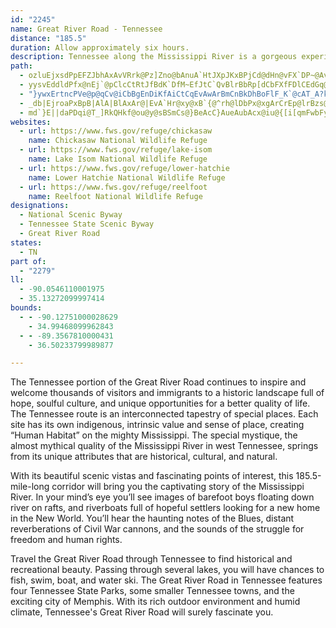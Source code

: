 ```yaml
---
id: "2245"
name: Great River Road - Tennessee
distance: "185.5"
duration: Allow approximately six hours.
description: Tennessee along the Mississippi River is a gorgeous experience that besides being beautiful, offers plenty of opportunities for outdoor activities including such things as swimming, camping, and boating.
path:
  - ozluEjxsdPpEFZJbhAxAvVRrk@Pz]Zno@bAnuA`HtJXpJKxBPjCd@dHn@vFX`DP~@AvHp@h~AjHrGp@~LrB`JrBdLjD`IzCbFzBfFrCfNfJzGrFhKtJp@~@|VnVd`Av`Ap^d^lR~R`LpKz_@j`@rC`E|DzGrClGbeAxlCz@vBBR|@dB`AzAVZ
  - yysvEddldPfx@nEj`@pClcCtRtJfBdK`DfM~EfJtC`QvBlrBbRp[dCbFXfFDlCEdGq@nhAqYnGoC|E_Dtc@w^hG_IhBaDd@k@ZIhAZ~y@zq@xD`CT?nb@b]|B~A~@`ArDjC|KhGpGpBvElA`OpBnFd@
  - "}ywxErtncPVe@p@qCv@iCbBgEnDiKfAiCtCqEvAwArBmCnBkDhBoFlF_K`@cAT_A?k@gAgIGwA?Yh@yAbKiSnKyTjM}Un@eAn@s@dLmOxAiAbEeCfHyFrAw@|CsAxEuAjImDhBk@rAWvE?dAN`I`E`H`BfGrB~CdBxClApDr@nABjGyAbJmD|BqEh@y@hF_CpCgCn@_@FmB]mGNmA^gAlCeDp@[fALjBl@pBEx@SXSTc@z@aDfD{DpAw@bEoAfGeCpA_AvHaI`DyAxBkClCcA~CWh@WrAsBhDuEcIkZ_C_IcAiCsAmCub@og@qBuCe@aAo@_BqB{GmMwe@uJc]_DcFy`@kj@_CgEcW{n@_Sog@g@kCUoCPyLEsBIw@q@oDaEuNqG}WeCgJ_Loe@yF}YQ_@yIi`@o@{DgF{Ui@gDuO}q@qXsoAeBgFeIyFiB[gWuKIQeAWww@y[wDkBsD}DeAeGYuCsCo\\iAaGwEgPqJ}u@UaAeMuaAiEa_@MeCBg_@NuLrAySxCe[bAsHrEgFtj@ug@pPaP`GyHtAaCrAsDnAiGhHw_ABiBd@aI|@kNZeFn@{JTaDt@qKf@{G`AiOXsFVqHD_A^eHPeFVoGX}GZoHXiHP_Fz@oJb@iEz@kIpAiMd@yE`@yEHo@xDz@dIdBjK|B`JnBdh@zK~@V|DbAdEtApDrAbGtCxFfDdBfAvIvFjD`CdNdJvI`GpLbIrAt@tcAjq@~G|EfFdDrGjEjEvC|FxDhEpCjRzL|f@n\\nSnNbLzGtKpH~DnC~DnCbP`K|FhC`Dx@dUlChBLnn@lG`OdBlFrAtFfBbJxFdAf@tW`SbDnBjMfJhCxAxPlGvLxDnQlGz[fKjHlC~MfErFfDcAzBy@rCUhb@DnPGvV]~Yi@hYDxAKrMNtCd@jE^fC~C|MfRt|@fEz_@jB~KnIl[`AfIlBhTl@pDlAbLTdGDfCI`Di@fE_Fnn@S~@wErl@e@`EuAlDsB~DsDbMwApI{JbiAc@dDqApQcDj]WjFBfGd@rGjAtFzElOdN~`@lFpQdAzGn@lO\\zBhAlDfD|EdB`DzYbz@bEzM`BfIZ|D^`KL~GS~HgBnPkJpl@iCzRu@zMPlIr@nF|I|_@v@fEv@`CdA|A|UvNxCxBrF`DxDvCxFfFbIvJ~Wb]`B|BbDtFrnBxeEp_@|y@fApC`LbUpe@|cAhAbETxATdD?dCOtBo@lDyJhZqAtE]`COdDNxFTdBr@fClAjCxCzDpZhShBlC~AtDb@hBRtBNfESlE_AxEi@~AoArBqLhNiBlC]r@s@pCSnBA|B~@bK?jAOzAe@pA}J`LqAfBm@rAe@~BQfBMnKo@lEyFnO"
  - _db|EjroaPxBpB|AlA|BlAxAr@|EvA`Hr@xy@xB`{@^rh@lDbPx@xgArCrEp@lrBzs@l}Bta@`HxA~RdFbfA|XdCx@fEhBf{@j`@tcBlw@nCrBfChCdOzQjLzMrBrChBlDr@`Bzf@deBpGfUlAnDhJ`S~GrNhEtHle@lg@zJbKzo@xc@xxA|`AzJ~HtqDn}CvAbAxBx@hAV|H`@rGJx~AfGrBGnCm@dCoAhbA{_A`n@em@nhCopBnoD_jCzl@kc@z@y@l@kAj@oBP}COmBa@{A_AyAu@}@wE{CiBmDc@uBsBgTEmFvFuyCdCgdAvCicB`G}`DdBooANgVPuEf@kFvCoP`@{Bf@wBn@eB`DyFtEqHfBsCjGaKvA}BzEwInEgK~FqMhAaEr@iEFu@J_G]mGyAwJi@eGSyCHsH\cGHsDD_FMgHBuCRyBJo@RuBlAoKpAaLrAcLhBwOjBkPTcBf@kExAgN`AyItB}NlBkGh@yA|@_Br@iAxI}JxAeBdHkGX[lEuEpAoBt@oAbIkPdE}FrA_A|DmBnA_Al@k@p@}@r@{A|DgGrAeB~A_BhAaAfBuAfBiAPOjCiAPG^K`Dq@`KcAnAa@x@a@pAwAx@oBVw@fBcGVq@v@oCfKq@zEvAbElB~InFjAp@hK`HtJrGrDlCvDdCdG~DnAt@jFrCdHnDpG~Cn@\hBz@rE~BfKbFvGbDfKdFvCxArKpFzBhAzHnDpAr@h`@rRhQfIzOfIhDxAtZvOnv@v^nC|AjAt@h@j@~@n@nCvCbCfCrDrFbFvJx@zAtA~ClArCtBfGlA~CtC~IlKnZfEdLvHhQ|BlEbF|H|AfB|BlCvCfCtBrAxBtAfM~HxD~DtF`HnXld@lQnXvHfMnMvRjqAzsB~CjE`FvI`InLvHfM|FzIrCfERXdDnEHFNFVh@Zf@bBdC|D|FpEhHjSt[lBzDrLlP~DxGdChCjGrF~DrCHXrElCrBp@fHrCh@_CRY~@w@~@[rAFdB|@r@r@D`@Ax@oB~A{\|[cCzDsBpFgGbUURMjAqCtLAn@qKz}@CfAyD~^y@tOs@tk@UvFQ`AkAfG}CfFoTnZyCvFiGfVw@hF?hAStEDnPl@b\RhUdA`z@b@tu@]rEiBfNSxDVlC|FvY^fCH~AKzBuBzGOdDFpDJzArD`SX`AtBlDJv@?dAMf@i@r@sErAYViA`CyAzBiDjDc@l@s@j@BtCxAfIXrFKti@JnCNrA|DhMt@rCh@~CTfG_B~p@cKbdAg@~FDfBhAzJzH`m@T`DFjBMrBs@bI_@dGCzCLxBrP`yAzA|N~Nh~ArBj^r@tJpIv~@NfEr@rb@GfLOfGs@`l@v@fEtArDzYjj@xF|OfQnh@tB~EfB~ArQtNnExElEtFdQtUdH`N~ArDnAhD~J|\j@~CbC|QfDjYxGnw@dA~Gj@hChApDzBtEhAfBnNlTfCzCnBxA`d@nSjAx@rCfEX`An@jDLlB?~EUrI?lCdEdr@F~@
  - md`}E||daPDqi@T_]RkQHkf@ou@y@sBSmCs@}BeAcC}AueAubAcx@iu@{[i[qmFwbFyTaTaOaOeJcIg{CmtCqd@mb@em@mk@_T{R
websites:
  - url: https://www.fws.gov/refuge/chickasaw
    name: Chickasaw National Wildlife Refuge
  - url: https://www.fws.gov/refuge/lake-isom
    name: Lake Isom National Wildlife Refuge
  - url: https://www.fws.gov/refuge/lower-hatchie
    name: Lower Hatchie National Wildlife Refuge
  - url: https://www.fws.gov/refuge/reelfoot
    name: Reelfoot National Wildlife Refuge
designations:
  - National Scenic Byway
  - Tennessee State Scenic Byway
  - Great River Road
states:
  - TN
part of:
  - "2279"
ll:
  - -90.0546110001975
  - 35.13272099997414
bounds:
  - - -90.12751000028629
    - 34.99468099962843
  - - -89.3567810000431
    - 36.50233799989877

---
```


The Tennessee portion of the Great River Road continues to inspire and welcome thousands of visitors and immigrants to a historic landscape full of hope, soulful culture, and unique opportunities for a better quality of life. The Tennessee route is an interconnected tapestry of special places. Each site has its own indigenous, intrinsic value and sense of place, creating “Human Habitat” on the mighty Mississippi. The special mystique, the almost mythical quality of the Mississippi River in west Tennessee, springs from its unique attributes that are historical, cultural, and natural.

With its beautiful scenic vistas and fascinating points of interest, this 185.5-mile-long corridor will bring you the captivating story of the Mississippi River. In your mind’s eye you’ll see images of barefoot boys floating down river on rafts, and riverboats full of hopeful settlers looking for a new home in the New World. You’ll hear the haunting notes of the Blues, distant reverberations of Civil War cannons, and the sounds of the struggle for freedom and human rights.

Travel the Great River Road through Tennessee to find historical and recreational beauty. Passing through several lakes, you will have chances to fish, swim, boat, and water ski. The Great River Road in Tennessee features four Tennessee State Parks, some smaller Tennessee towns, and the exciting city of Memphis. With its rich outdoor environment and humid climate, Tennessee's Great River Road will surely fascinate you.
